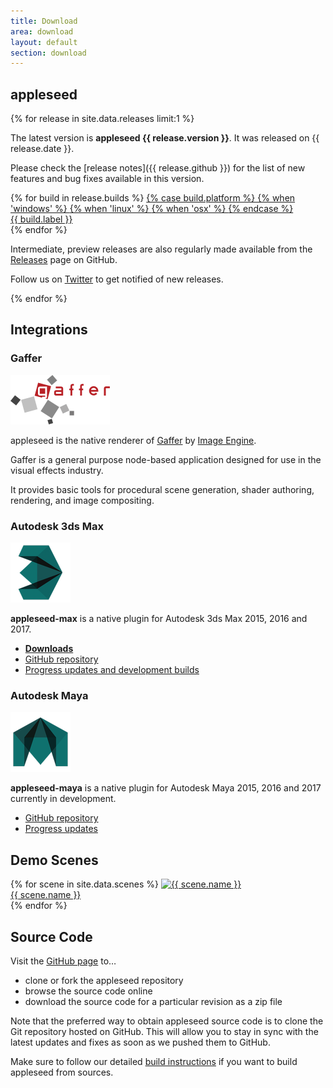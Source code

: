 ```yaml
---
title: Download
area: download
layout: default
section: download
---
```


## appleseed

{% for release in site.data.releases limit:1 %}

The latest version is **appleseed {{ release.version }}**. It was released on {{ release.date }}.

Please check the [release notes]({{ release.github }}) for the list of new features and bug fixes available in this version.

<div class="builds">
    {% for build in release.builds %}
        <a class="build" href="{{ build.url }}" download>
            {% case build.platform %}
                {% when 'windows' %}
                    <i class="fa fa-windows"></i>
                {% when 'linux' %}
                    <i class="fa fa-linux"></i>
                {% when 'osx' %}
                    <i class="fa fa-apple"></i>
            {% endcase %}
            <div>{{ build.label }}</div>
        </a>
    {% endfor %}
</div>

Intermediate, preview releases are also regularly made available from the [Releases](https://github.com/appleseedhq/appleseed/releases) page on GitHub.

Follow us on [Twitter](https://twitter.com/appleseedhq) to get notified of new releases.

{% endfor %}

## Integrations

### Gaffer

![Gaffer Logo](/img/imageengine-gaffer-logo.png)

appleseed is the native renderer of [Gaffer](http://www.gafferhq.org/) by [Image Engine](http://image-engine.com/).

Gaffer is a general purpose node-based application designed for use in the visual effects industry.

It provides basic tools for procedural scene generation, shader authoring, rendering, and image compositing.

### Autodesk 3ds Max

![Autodesk 3ds Max Logo](/img/autodesk-3dsmax-logo.png)

**appleseed-max** is a native plugin for Autodesk 3ds Max 2015, 2016 and 2017.

- [**Downloads**](https://github.com/appleseedhq/appleseed-max/releases)
- [GitHub repository](https://github.com/appleseedhq/appleseed-max)
- [Progress updates and development builds](https://forum.appleseedhq.net/t/3ds-max-plugin-development/109)

### Autodesk Maya

![Autodesk Maya Logo](/img/autodesk-maya-logo.png)

**appleseed-maya** is a native plugin for Autodesk Maya 2015, 2016 and 2017 currently in development.

- [GitHub repository](https://github.com/appleseedhq/appleseed-maya)
- [Progress updates](https://forum.appleseedhq.net/t/maya-plugin-development/129)

## Demo Scenes

<div class="scenes">
    {% for scene in site.data.scenes %}
        <a class="scene" href="{{ scene.url }}">
            <img src="{{ scene.image }}" alt="{{ scene.name }}">
            <div>{{ scene.name }}</div>
        </a>
    {% endfor %}
</div>

## Source Code

Visit the [GitHub page](https://github.com/appleseedhq/appleseed) to&hellip;

- clone or fork the appleseed repository
- browse the source code online
- download the source code for a particular revision as a zip file

Note that the preferred way to obtain appleseed source code is to clone the Git repository hosted on GitHub.
This will allow you to stay in sync with the latest updates and fixes as soon as we pushed them to GitHub.

Make sure to follow our detailed [build instructions](https://github.com/appleseedhq/appleseed/wiki/Building-appleseed) if you want to build appleseed from sources.
